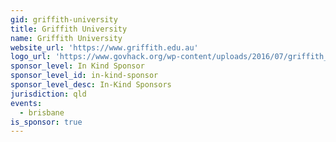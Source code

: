 ```yaml
---
gid: griffith-university
title: Griffith University
name: Griffith University
website_url: 'https://www.griffith.edu.au'
logo_url: 'https://www.govhack.org/wp-content/uploads/2016/07/griffith_university.png'
sponsor_level: In Kind Sponsor
sponsor_level_id: in-kind-sponsor
sponsor_level_desc: In-Kind Sponsors
jurisdiction: qld
events:
  - brisbane
is_sponsor: true
---
```

